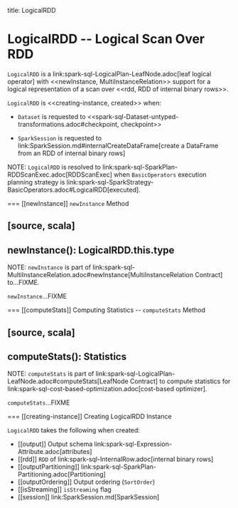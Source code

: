 title: LogicalRDD

# LogicalRDD -- Logical Scan Over RDD

`LogicalRDD` is a link:spark-sql-LogicalPlan-LeafNode.adoc[leaf logical operator] with <<newInstance, MultiInstanceRelation>> support for a logical representation of a scan over <<rdd, RDD of internal binary rows>>.

`LogicalRDD` is <<creating-instance, created>> when:

* `Dataset` is requested to <<spark-sql-Dataset-untyped-transformations.adoc#checkpoint, checkpoint>>

* `SparkSession` is requested to link:SparkSession.md#internalCreateDataFrame[create a DataFrame from an RDD of internal binary rows]

NOTE: `LogicalRDD` is resolved to link:spark-sql-SparkPlan-RDDScanExec.adoc[RDDScanExec] when `BasicOperators` execution planning strategy is link:spark-sql-SparkStrategy-BasicOperators.adoc#LogicalRDD[executed].

=== [[newInstance]] `newInstance` Method

[source, scala]
----
newInstance(): LogicalRDD.this.type
----

NOTE: `newInstance` is part of link:spark-sql-MultiInstanceRelation.adoc#newInstance[MultiInstanceRelation Contract] to...FIXME.

`newInstance`...FIXME

=== [[computeStats]] Computing Statistics -- `computeStats` Method

[source, scala]
----
computeStats(): Statistics
----

NOTE: `computeStats` is part of link:spark-sql-LogicalPlan-LeafNode.adoc#computeStats[LeafNode Contract] to compute statistics for link:spark-sql-cost-based-optimization.adoc[cost-based optimizer].

`computeStats`...FIXME

=== [[creating-instance]] Creating LogicalRDD Instance

`LogicalRDD` takes the following when created:

* [[output]] Output schema link:spark-sql-Expression-Attribute.adoc[attributes]
* [[rdd]] `RDD` of link:spark-sql-InternalRow.adoc[internal binary rows]
* [[outputPartitioning]] link:spark-sql-SparkPlan-Partitioning.adoc[Partitioning]
* [[outputOrdering]] Output ordering (`SortOrder`)
* [[isStreaming]] `isStreaming` flag
* [[session]] link:SparkSession.md[SparkSession]

